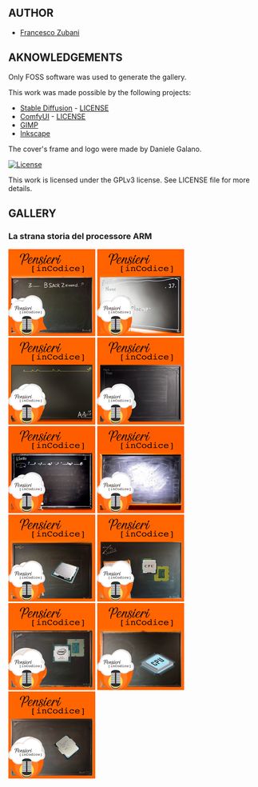 ## AUTHOR

- [Francesco Zubani](https://www.linkedin.com/in/francesco-zubani-5957081a6/)

## AKNOWLEDGEMENTS

Only FOSS software was used to generate the gallery.

This work was made possible by the following projects:

- [Stable Diffusion](https://github.com/CompVis/stable-diffusion) - [LICENSE](https://github.com/CompVis/stable-diffusion/blob/main/LICENSE)
- [ComfyUI](https://github.com/comfyanonymous/ComfyUI) - [LICENSE](https://github.com/comfyanonymous/ComfyUI/blob/master/LICENSE)
- [GIMP](https://www.gimp.org/)
- [Inkscape](https://inkscape.org/)

The cover's frame and logo were made by Daniele Galano.

[![License](https://img.shields.io/badge/License-GPL%20v3-blue.svg)](http://www.gnu.org/licenses/gpl-3.0)

This work is licensed under the GPLv3 license.
See LICENSE file for more details.

## GALLERY

### La strana storia del processore ARM

<div class="gallery">
  <a href="PIC57_01.png"><img class="thumbnail" src="./thumbs/PIC57_01.png" alt="PIC57_01"></a>
  <a href="PIC57_02.png"><img class="thumbnail" src="./thumbs/PIC57_02.png" alt="PIC57_02"></a>
  <a href="PIC57_03.png"><img class="thumbnail" src="./thumbs/PIC57_03.png" alt="PIC57_03"></a>
  <a href="PIC57_04.png"><img class="thumbnail" src="./thumbs/PIC57_04.png" alt="PIC57_04"></a>
  <a href="PIC57_05.png"><img class="thumbnail" src="./thumbs/PIC57_05.png" alt="PIC57_05"></a>
  <a href="PIC57_06.png"><img class="thumbnail" src="./thumbs/PIC57_06.png" alt="PIC57_06"></a>
  <a href="PIC57_07.png"><img class="thumbnail" src="./thumbs/PIC57_07.png" alt="PIC57_07"></a>
  <a href="PIC57_08.png"><img class="thumbnail" src="./thumbs/PIC57_08.png" alt="PIC57_08"></a>
  <a href="PIC57_09.png"><img class="thumbnail" src="./thumbs/PIC57_09.png" alt="PIC57_09"></a>
  <a href="PIC57_10.png"><img class="thumbnail" src="./thumbs/PIC57_10.png" alt="PIC57_10"></a>
  <a href="PIC57_11.png"><img class="thumbnail" src="./thumbs/PIC57_11.png" alt="PIC57_11"></a>
</div>
</body>
</html>
